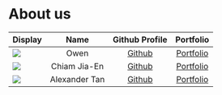 # About us

Display | Name | Github Profile | Portfolio 
--------|:----:|:--------------:|:---------:
![](https://via.placeholder.com/100.png?text=Photo) | Owen | [Github](https://github.com/blank-bank) | [Portfolio](docs/team/johndoe.md)
![](https://via.placeholder.com/100.png?text=Photo) | Chiam Jia-En | [Github](https://github.com/Chiamjiaen/tp) | [Portfolio](team/chiamjiaen.md)
![](https://via.placeholder.com/100.png?text=Photo) | Alexander Tan | [Github](https://github.com/AlexanderTanJunAn) | [Portfolio](team/alexandertanjunan.md)
